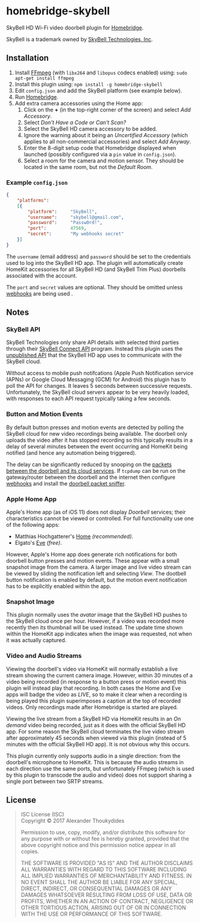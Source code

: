 # homebridge-skybell

SkyBell HD Wi-Fi video doorbell plugin for [Homebridge](https://github.com/nfarina/homebridge).

SkyBell is a trademark owned by [SkyBell Technologies, Inc](http://www.skybell.com/).

## Installation

1. Install [FFmpeg](https://www.ffmpeg.org/) (with `libx264` and `libopus` codecs enabled) using: `sudo apt-get install ffmpeg`
1. Install this plugin using: `npm install -g homebridge-skybell`
1. Edit `config.json` and add the SkyBell platform (see example below).
1. Run [Homebridge](https://github.com/nfarina/homebridge).
1. Add extra camera accessories using the Home app:
   1. Click on the **+** (in the top-right corner of the screen) and select *Add Accessory*.
   1. Select *Don't Have a Code or Can't Scan?*
   1. Select the SkyBell HD camera accessory to be added.
   1. Ignore the warning about it being an *Uncertified Accessory* (which applies to all non-commercial accessories) and select *Add Anyway*.
   1. Enter the 8-digit setup code that Homebridge displayed when launched (possibly configured via a `pin` value in `config.json`).
   1. Select a room for the camera and motion sensor. They should be located in the same room, but not the *Default Room*.
 
### Example `config.json`
```JSON
{
    "platforms":
    [{
        "platform":     "SkyBell",
        "username":     "skybell@gmail.com",
        "password":     "Passw0rd!",
        "port":         47569,
        "secret":       "My webhooks secret"
    }]
}
```
The `username` (email address) and `password` should be set to the credentials used to log into the SkyBell HD app. The plugin will automatically create HomeKit accessories for all SkyBell HD (and SkyBell Trim Plus) doorbells associated with the account.

The `port` and `secret` values are optional. They should be omitted unless [webhooks](https://github.com/thoukydides/homebridge-skybell/wiki/Webhooks) are being used .

## Notes

### SkyBell API

SkyBell Technologies only share API details with selected third parties through their [SkyBell Connect API](http://www.skybell.com/skybell-connect/) program. Instead this plugin uses the [unpublished API](https://github.com/thoukydides/homebridge-skybell/wiki/Protocol-HTTPS) that the SkyBell HD app uses to communicate with the SkyBell cloud.

Without access to mobile push notifcations (Apple Push Notification service (APNs) or Google Cloud Messaging (GCM) for Android) this plugin has to poll the API for changes. It leaves 5 seconds between successive requests. Unfortunately, the SkyBell cloud servers appear to be very heavily loaded, with responses to each API request typically taking a few seconds.

### Button and Motion Events

By default button presses and motion events are detected by polling the SkyBell cloud for new video recordings being available. The doorbell only uploads the video after it has stopped recording so this typically results in a delay of several minutes between the event occurring and HomeKit being notified (and hence any automation being triggered).

The delay can be significantly reduced by snooping on the [packets between the doorbell and its cloud services](https://github.com/thoukydides/homebridge-skybell/wiki/Protocol-CoAP). If `tcpdump` can be run on the gateway/router between the doorbell and the internet then configure [webhooks](https://github.com/thoukydides/homebridge-skybell/wiki/Webhooks) and install the [doorbell packet sniffer](https://github.com/thoukydides/homebridge-skybell/wiki/Webhooks-Sniffer).

### Apple Home App

Apple's Home app (as of iOS 11) does not display *Doorbell* services; their characteristics cannot be viewed or controlled. For full functionality use one of the following apps:
* Matthias Hochgatterer's [Home](http://hochgatterer.me/home/) *(recommended)*.
* Elgato's [Eve](https://www.elgato.com/en/eve/eve-app) *(free)*.

However, Apple's Home app does generate rich notifications for both doorbell button presses and motion events. These appear with a small snapshot image from the camera. A larger image and live video stream can be viewed by sliding the notification left and selecting *View*. The dootbell button notification is enabled by default, but the motion event notification has to be explicitly enabled within the app.

### Snapshot Image

This plugin normally uses the *avatar* image that the SkyBell HD pushes to the SkyBell cloud once per hour. However, if a video was recorded more recently then its thumbnail will be used instead. The update time shown within the HomeKit app indicates when the image was requested, not when it was actually captured.

### Video and Audio Streams

Viewing the doorbell's video via HomeKit will normally establish a live stream showing the current camera image. However, within 30 minutes of a video being recorded (in response to a button press or motion event) this plugin will instead play that recording. In both cases the Home and Eve apps will badge the video as *LIVE*, so to make it clear when a recording is being played this plugin superimposes a caption at the top of recorded videos. Only recordings made after Homebridge is started are played.

Viewing the live stream from a SkyBell HD via HomeKit results in an *On demand* video being recorded, just as it does with the official SkyBell HD app. For some reason the SkyBell cloud terminates the live video stream after approximately 45 seconds when viewed via this plugin (instead of 5 minutes with the official SkyBell HD app). It is not obvious why this occurs.

This plugin currently only supports audio in a single direction: from the doorbell's microphone to HomeKit. This is because the audio streams in each direction use the same ports, but unfortunately FFmpeg (which is used by this plugin to transcode the audio and video) does not support sharing a single port between two SRTP streams.

## License

> ISC License (ISC)<br>Copyright © 2017 Alexander Thoukydides
>
> Permission to use, copy, modify, and/or distribute this software for any purpose with or without fee is hereby granted, provided that the above copyright notice and this permission notice appear in all copies.
>
> THE SOFTWARE IS PROVIDED "AS IS" AND THE AUTHOR DISCLAIMS ALL WARRANTIES WITH REGARD TO THIS SOFTWARE INCLUDING ALL IMPLIED WARRANTIES OF MERCHANTABILITY AND FITNESS. IN NO EVENT SHALL THE AUTHOR BE LIABLE FOR ANY SPECIAL, DIRECT, INDIRECT, OR CONSEQUENTIAL DAMAGES OR ANY DAMAGES WHATSOEVER RESULTING FROM LOSS OF USE, DATA OR PROFITS, WHETHER IN AN ACTION OF CONTRACT, NEGLIGENCE OR OTHER TORTIOUS ACTION, ARISING OUT OF OR IN CONNECTION WITH THE USE OR PERFORMANCE OF THIS SOFTWARE.
